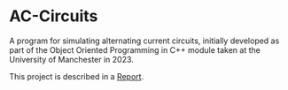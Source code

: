 # AC-Circuits
A program for simulating alternating current circuits, initially developed as part of the Object Oriented Programming in C++ module taken at the University of Manchester in 2023.

This project is described in a [Report](https://github.com/JHolmes21/AC-Circuits/blob/16a9a4edc16bc1745877d8bd7a2c34aac491f189/AC%20Circuits.pdf).

